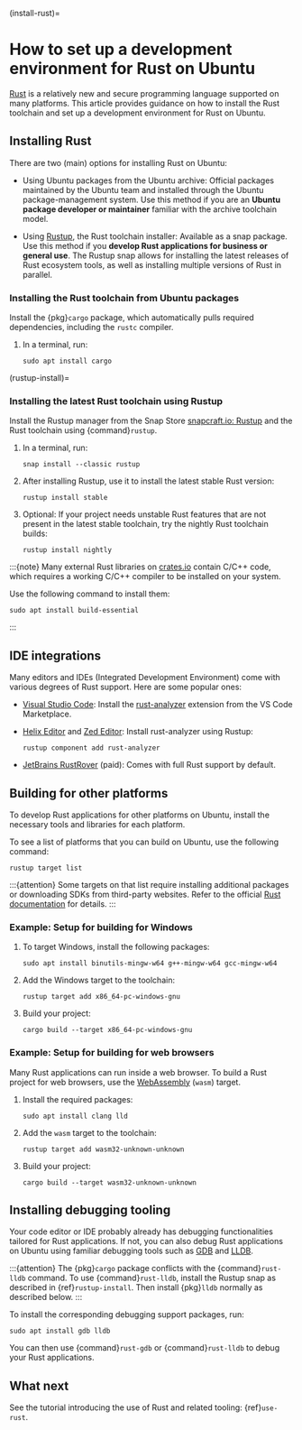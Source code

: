 (install-rust)=
# How to set up a development environment for Rust on Ubuntu

[Rust](https://www.rust-lang.org/) is a relatively new and secure programming language supported on many platforms. This article provides guidance on how to install the Rust toolchain and set up a development environment for Rust on Ubuntu.


## Installing Rust

There are two (main) options for installing Rust on Ubuntu:

* Using Ubuntu packages from the Ubuntu archive: Official packages maintained by the Ubuntu team and installed through the Ubuntu package-management system. Use this method if you are an **Ubuntu package developer or maintainer** familiar with the archive toolchain model.

* Using [Rustup](https://snapcraft.io/rustup), the Rust toolchain installer: Available as a snap package. Use this method if you **develop Rust applications for business or general use**. The Rustup snap allows for installing the latest releases of Rust ecosystem tools, as well as installing multiple versions of Rust in parallel.


### Installing the Rust toolchain from Ubuntu packages

Install the {pkg}`cargo` package, which automatically pulls required dependencies, including the `rustc` compiler.

1. In a terminal, run:

    ```none
    sudo apt install cargo
    ```


(rustup-install)=
### Installing the latest Rust toolchain using Rustup

Install the Rustup manager from the Snap Store [snapcraft.io: Rustup](https://snapcraft.io/rustup) and the Rust toolchain using {command}`rustup`.

1. In a terminal, run:

    ```none
    snap install --classic rustup
    ```

2. After installing Rustup, use it to install the latest stable Rust version:

    ```none
    rustup install stable
    ```

3. Optional: If your project needs unstable Rust features that are not present in the latest stable toolchain, try the nightly Rust toolchain builds:

    ```none
    rustup install nightly
    ```

:::{note}
Many external Rust libraries on [crates.io](https://crates.io) contain C/C++ code, which requires a working C/C++ compiler to be installed on your system.

Use the following command to install them:

```none
sudo apt install build-essential
```
:::


## IDE integrations

Many editors and IDEs (Integrated Development Environment) come with various degrees of Rust support. Here are some popular ones:

- [Visual Studio Code](https://snapcraft.io/code): Install the [rust-analyzer](https://marketplace.visualstudio.com/items?itemName=rust-lang.rust-analyzer) extension from the VS Code Marketplace.

- [Helix Editor](https://helix-editor.com/) and [Zed Editor](https://zed.dev/): Install rust-analyzer using Rustup:

    ```none
    rustup component add rust-analyzer
    ```

- [JetBrains RustRover](https://snapcraft.io/rustrover) (paid): Comes with full Rust support by default.


## Building for other platforms

To develop Rust applications for other platforms on Ubuntu, install the necessary tools and libraries for each platform.

To see a list of platforms that you can build on Ubuntu, use the following command:

```none
rustup target list
```

:::{attention}
Some targets on that list require installing additional packages or downloading SDKs from third-party websites. Refer to the official [Rust documentation](https://doc.rust-lang.org/rustc/platform-support.html) for details.
:::


### Example: Setup for building for Windows

1. To target Windows, install the following packages:

    ```none
    sudo apt install binutils-mingw-w64 g++-mingw-w64 gcc-mingw-w64
    ```

2. Add the Windows target to the toolchain:

    ```none
    rustup target add x86_64-pc-windows-gnu
    ```

3. Build your project:

    ```none
    cargo build --target x86_64-pc-windows-gnu
    ```


### Example: Setup for building for web browsers

Many Rust applications can run inside a web browser. To build a Rust project for web browsers, use the [WebAssembly](https://webassembly.org/) (`wasm`) target.

1. Install the required packages:

    ```none
    sudo apt install clang lld
    ```

2. Add the `wasm` target to the toolchain:

    ```none
    rustup target add wasm32-unknown-unknown
    ```

3. Build your project:

    ```none
    cargo build --target wasm32-unknown-unknown
    ```


## Installing debugging tooling

Your code editor or IDE probably already has debugging functionalities tailored for Rust applications. If not, you can also debug Rust applications on Ubuntu using familiar debugging tools such as [GDB](https://www.gnu.org/software/gdb/) and [LLDB](https://lldb.llvm.org/).

:::{attention}
The {pkg}`cargo` package conflicts with the {command}`rust-lldb` command. To use {command}`rust-lldb`, install the Rustup snap as described in {ref}`rustup-install`. Then install {pkg}`lldb` normally as described below.
:::

To install the corresponding debugging support packages, run:

```none
sudo apt install gdb lldb
```

You can then use {command}`rust-gdb` or {command}`rust-lldb` to debug your Rust applications.


## What next

See the tutorial introducing the use of Rust and related tooling: {ref}`use-rust`.
